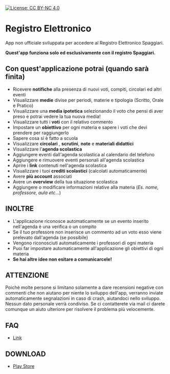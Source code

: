 [![License: CC BY-NC 4.0](https://img.shields.io/badge/License-CC%20BY--NC%204.0-lightgrey.svg)](https://creativecommons.org/licenses/by-nc/4.0/) 

# Registro Elettronico

App non ufficiale sviluppata per accedere al Registro Elettronico Spaggiari.

**Quest'app funziona solo ed esclusivamente con il registro Spaggiari.**

## Con quest'applicazione potrai  (quando sarà finita)
- Ricevere **notifiche** alla presenza di nuovi voti, compiti, circolari ed altri eventi
- Visualizzare **medie** divise per periodi, materie e tipologia (Scritto, Orale e Pratico)
- Visualizzare una **media ipotetica** selezionando il voto che pensi di aver preso e potrai vedere la tua nuova media!
- Visualizzare tutti i **voti** con il relativo commento
- Impostare un **obiettivo** per ogni materia e sapere i voti che devi prendere per raggiungerlo
- Sapere cosa si è fatto a scuola
- Visualizzare **circolari** , **scrutini**, **note** e **materiali didattici**
- Visualizzare l'**agenda scolastica**
- Aggiungere eventi dall'agenda scolastica al calendario del telefono
- Aggiungere e rimuovere eventi personali all'agenda scolastica 
- Aprire i **link** contenuti nell'agenda scolastica
- Visualizzare i tuoi **crediti scolastici** (calcolati automaticamente)
- Avere **più account** associati
- Avere un **overview** della tua situazione scolastica
- Aggiungere o modificare informazioni relative alla materia (_Es. nome, professore, aula etc..._)

## INOLTRE
- L'applicazione riconosce automaticamente se un evento inserito nell'agenda è una verifica o un compito
- Se il tuo professore non inserisce un commento ad un voto esso viene prelevato dall'agenda (se possibile)
- Vengono riconosciuti automaticamente i professori di ogni materia
- Puoi far impostare automaticamente all'applicazione gli obiettivi di ogni materia
- **Se hai altre idee non esitare a comunicarcele!**

## ATTENZIONE
Poichè molte persone si limitano solamente a dare recensioni negative con commenti che non aiutano per niente lo sviluppo dell'app, verranno inviate automaticamente segnalazioni in caso di crash, aiutandoci nello sviluppo. Nessun dato personale verrà condiviso. Se ci contatterete via mail ci darete comunque un aiuto ulteriore per risolvere il problema più velocemente. 


## FAQ
* [Link](https://gist.github.com/simoneluconi/d33d727a974508c24390384fd468fdb0)

## DOWNLOAD
* [Play Store](https://play.google.com/store/apps/details?id=com.sharpdroid.registroelettronico&hl=it)
